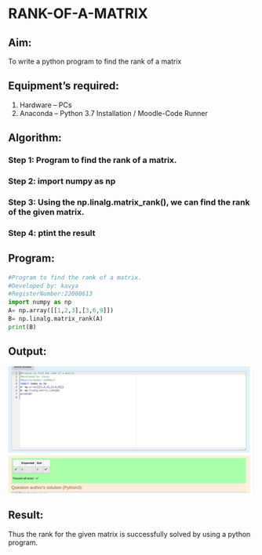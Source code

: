 # RANK-OF-A-MATRIX
## Aim:
To write a python program to find the rank of a matrix
## Equipment’s required:
1. 	Hardware – PCs
2. 	Anaconda – Python 3.7 Installation / Moodle-Code Runner
## Algorithm:
### Step 1: Program to find the rank of a matrix.
### Step 2: import numpy as np
### Step 3: Using the np.linalg.matrix_rank(), we can find the rank of the given matrix.
### Step 4: ptint the result
## Program:
```python
#Program to find the rank of a matrix.
#Developed by: kavya
#RegisterNumber:22008613
import numpy as np
A= np.array([[1,2,3],[3,6,9]])
B= np.linalg.matrix_rank(A)
print(B)
```


## Output:
![](rank.png)
## Result:
Thus the rank for the given matrix is successfully solved by  using a python program.

